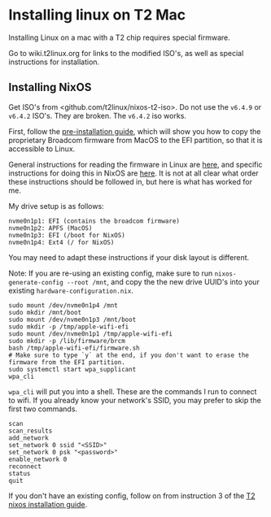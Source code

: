 # Installing linux on T2 Mac

Installing Linux on a mac with a T2 chip requires special firmware.

Go to wiki.t2linux.org for links to the modified ISO's, as well as special instructions for
installation.

## Installing NixOS
Get ISO's from <github.com/t2linux/nixos-t2-iso>. Do not use the `v6.4.9` or `v6.4.2` ISO's. They
are broken. The `v6.4.2` iso works.


First, follow the [pre-installation guide][1], which will show you how to copy the proprietary
Broadcom firmware from MacOS to the EFI partition, so that it is accessible to Linux.

General instructions for reading the firmware in Linux are [here][2], and specific instructions for
doing this in NixOS are [here][3]. It is not at all clear what order these instructions should be
followed in, but here is what has worked for me.

My drive setup is as follows:
```
nvme0n1p1: EFI (contains the broadcom firmware)
nvme0n1p2: APFS (MacOS)
nvme0n1p3: EFI (/boot for NixOS)
nvme0n1p4: Ext4 (/ for NixOS)
```
You may need to adapt these instructions if your disk layout is different.

Note: If you are re-using an existing config, make sure to run `nixos-generate-config --root /mnt`,
and copy the the new drive UUID's into your existing `hardware-configuration.nix`.

```
sudo mount /dev/nvme0n1p4 /mnt
sudo mkdir /mnt/boot
sudo mount /dev/nvme0n1p3 /mnt/boot
sudo mkdir -p /tmp/apple-wifi-efi
sudo mount /dev/nvme0n1p1 /tmp/apple-wifi-efi
sudo mkdir -p /lib/firmware/brcm
bash /tmp/apple-wifi-efi/firmware.sh
# Make sure to type `y` at the end, if you don't want to erase the firmware from the EFI partition.
sudo systemctl start wpa_supplicant
wpa_cli
```
`wpa_cli` will put you into a shell. These are the commands I run to connect to wifi.
If you already know your network's SSID, you may prefer to skip the first two commands.
```
scan
scan_results
add_network
set_network 0 ssid "<SSID>"
set_network 0 psk "<password>"
enable_network 0
reconnect
status
quit
```

If you don't have an existing config, follow on from instruction 3 of the
[T2 nixos installation guide][3].

[1]: https://wiki.t2linux.org/guides/preinstall
[2]: https://wiki.t2linux.org/guides/wifi-bluetooth/#on-macos 
[3]: https://wiki.t2linux.org/distributions/nixos/installation
